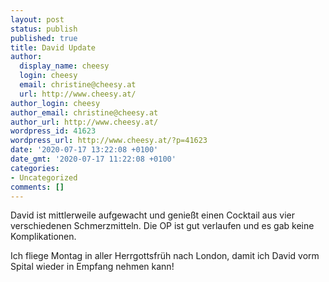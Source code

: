 ```yaml
---
layout: post
status: publish
published: true
title: David Update
author:
  display_name: cheesy
  login: cheesy
  email: christine@cheesy.at
  url: http://www.cheesy.at/
author_login: cheesy
author_email: christine@cheesy.at
author_url: http://www.cheesy.at/
wordpress_id: 41623
wordpress_url: http://www.cheesy.at/?p=41623
date: '2020-07-17 13:22:08 +0100'
date_gmt: '2020-07-17 11:22:08 +0100'
categories:
- Uncategorized
comments: []
---
```

<!-- wp:paragraph -->
David ist mittlerweile aufgewacht und genießt einen Cocktail aus vier verschiedenen Schmerzmitteln. Die OP ist gut verlaufen und es gab keine Komplikationen.
<!-- /wp:paragraph -->
<!-- wp:paragraph -->
Ich fliege Montag in aller Herrgottsfrüh nach London, damit ich David vorm Spital wieder in Empfang nehmen kann!
<!-- /wp:paragraph -->
<!-- wp:image {"id":41624,"linkDestination":"custom"} -->
<figure class="wp-block-image"><a href="{% link _fotos/leben-in-belfast/2020/david-in-london/index.md %}"><img src="{% link _passets/2020-07-17-david-update/David-London-010-1.jpg %}" alt="" class="wp-image-41624"></a></figure>
<!-- /wp:image -->
